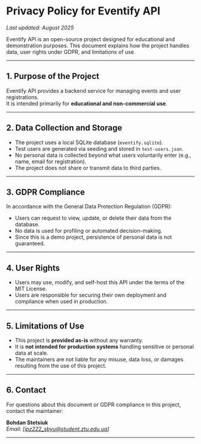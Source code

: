 # Privacy Policy for Eventify API

_Last updated: August 2025_

Eventify API is an open-source project designed for educational and demonstration purposes. This document explains how the project handles data, user rights under GDPR, and limitations of use.

---

## 1. Purpose of the Project

Eventify API provides a backend service for managing events and user registrations.  
It is intended primarily for **educational and non-commercial use**.

---

## 2. Data Collection and Storage

- The project uses a local SQLite database (`eventify.sqlite`).
- Test users are generated via seeding and stored in `test-users.json`.
- No personal data is collected beyond what users voluntarily enter (e.g., name, email for registration).
- The project does not share or transmit data to third parties.

---

## 3. GDPR Compliance

In accordance with the General Data Protection Regulation (GDPR):

- Users can request to view, update, or delete their data from the database.
- No data is used for profiling or automated decision-making.
- Since this is a demo project, persistence of personal data is not guaranteed.

---

## 4. User Rights

- Users may use, modify, and self-host this API under the terms of the MIT License.
- Users are responsible for securing their own deployment and compliance when used in production.

---

## 5. Limitations of Use

- This project is **provided as-is** without any warranty.
- It is **not intended for production systems** handling sensitive or personal data at scale.
- The maintainers are not liable for any misuse, data loss, or damages resulting from the use of this project.

---

## 6. Contact

For questions about this document or GDPR compliance in this project, contact the maintainer:

**Bohdan Stetsiuk**  
_Email: [ipz222_sbyu@student.ztu.edu.ua]_

---

